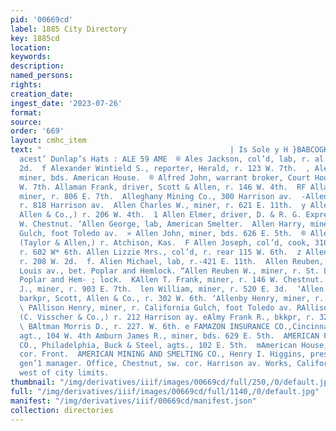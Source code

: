 ```yaml
---
pid: '00669cd'
label: 1885 City Directory
key: 1885cd
location: 
keywords: 
description: 
named_persons: 
rights: 
creation_date: 
ingest_date: '2023-07-26'
format: 
source: 
order: '669'
layout: cmhc_item
text: "                                          | Is Sole y H }BABCOGK THE HATTER
  acest’ Dunlap’s Hats : ALE 59 AME  ® Ales Jackson, col’d, lab, r. al. rear 127 W.
  2d.  f Alexander Wintield S., reporter, Herald, r. 123 W. 7th.  , Alexander —-,
  miner, bds. American House.  ® Alfred John, warrant broker, Court House, r. 407
  W. 7th. Allaman Frank, driver, Scott & Allen, r. 146 W. 4th.  RF Allan William,
  miner, r. 806 E. 7th.  Alleghany Mining Co., 300 Harrison av.  -Allen Alpheus, mining,
  r. 818 Harrison av.  Allen Charles W., miner, r. 621 E. 11th.  y Allen Cy., (Scott,
  Allen & Co.,) r. 206 W. 4th.  1 Allen Elmer, driver, D. & R. G. Express, r. 116
  W. Chestnut. ‘Allen George, lab, American Smelter.  Allen Harry, miner, bds. California
  Gulch, foot Toledo av.  » Allen John, miner, bds. 626 E. 5th.  ® Allen John W.,
  (Taylor & Allen,) r. Atchison, Kas.  F Allen Joseph, col’d, cook, 310 Harrison av.,
  r. 602 W* 6th. Allen Lizzie Mrs., col’d, r. rear 115 W. 6th.  z Allen Matt, miner,
  r. 208 W. 2d.  f. Alien Michael, lab, r.-421 E. 11th.  Allen Reuben, miner, r. St.
  Louis av., bet. Poplar and Hemlock. “Allen Reuben W., miner, r. St. Louis av., bet.
  Poplar and Hem- ; lock.  KAllen T. Frank, miner, r. 146 W. Chestnut.  Allen Willard
  J., miner, r. 903 E. 7th.  len William, miner, r. 520 E. 3d.  ‘Allen William J.,
  barkpr, Scott, Allen & Co., r. 302 W. 6th. ‘Allenby Henry, miner, r. 811 E. 4th.
  \ PAllison Henry, miner, r. California Gulch, foot Toledo av. RAllison Robert J.,
  (C. Visscher & Co.,) r. 212 Harrison ay. eAlmy Frank R., bkkpr, r. 327 W. Chestnut.
  \ BAltman Morris D., r. 227. W. 6th. e FAMAZON INSURANCE CO.,Cincinnati, C. F. Lee,
  agt., 104 W. 4th Amburn James R., miner, bds. 629 E. 5th.  AMERICAN FIRE INSURANCE
  CO., Philadelphia, Buck & Steel, agts., 102 E. 5th.  mAmerican House, Pine, nw.
  cor. Front.  AMERICAN MINING AND SMELTING CO., Henry I. Higgins, pres’t; F. H. Officer,
  gen’1 manager. Office, Chestnut, sw. cor. Harrison av. Works, California Gulch,
  west of city limits.                                                             "
thumbnail: "/img/derivatives/iiif/images/00669cd/full/250,/0/default.jpg"
full: "/img/derivatives/iiif/images/00669cd/full/1140,/0/default.jpg"
manifest: "/img/derivatives/iiif/00669cd/manifest.json"
collection: directories
---
```

